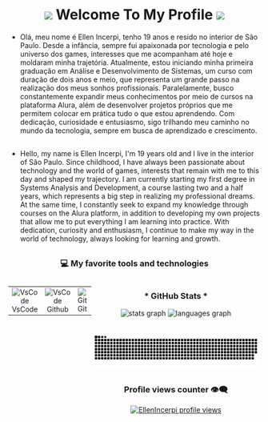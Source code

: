 <h1 align="center">
  <img src="https://media.giphy.com/media/hvRJCLFzcasrR4ia7z/giphy.gif" width="28">
  Welcome To My Profile 
  <img src="https://media.giphy.com/media/hvRJCLFzcasrR4ia7z/giphy.gif" width="28">
</h1>

- Olá, meu nome é Ellen Incerpi, tenho 19 anos e resido no interior de São Paulo. Desde a infância, sempre fui apaixonada por tecnologia e pelo universo dos games, interesses que me acompanham até hoje e moldaram minha trajetória.
Atualmente, estou iniciando minha primeira graduação em Análise e Desenvolvimento de Sistemas, um curso com duração de dois anos e meio, que representa um grande passo na realização dos meus sonhos profissionais. Paralelamente, busco constantemente expandir meus conhecimentos por meio de cursos na plataforma Alura, além de desenvolver projetos próprios que me permitem colocar em prática tudo o que estou aprendendo.
Com dedicação, curiosidade e entusiasmo, sigo trilhando meu caminho no mundo da tecnologia, sempre em busca de aprendizado e crescimento.
##
- Hello, my name is Ellen Incerpi, I'm 19 years old and I live in the interior of São Paulo. Since childhood, I have always been passionate about technology and the world of games, interests that remain with me to this day and shaped my trajectory.
I am currently starting my first degree in Systems Analysis and Development, a course lasting two and a half years, which represents a big step in realizing my professional dreams. At the same time, I constantly seek to expand my knowledge through courses on the Alura platform, in addition to developing my own projects that allow me to put everything I am learning into practice.
With dedication, curiosity and enthusiasm, I continue to make my way in the world of technology, always looking for learning and growth.

##

<div style="text-align: center;" align="center">
  <h3> 💻 My favorite tools and technologies </h3>
<div style="display: flex; align-items: flex-start; align: center">
<table align="center">
  <td align="center" width="96">
        <img src="https://skillicons.dev/icons?i=vscode" width="65" height="65" alt="VsCode"/>
      <br>VsCode
    </td>

<td align="center" width="96">
        <img src="https://techstack-generator.vercel.app/github-icon.svg" width="65" height="65" alt="VsCode"/>
      <br>Github
    </td>

 <td align="center" width="96"> 
        <img src="https://user-images.githubusercontent.com/25181517/192108372-f71d70ac-7ae6-4c0d-8395-51d8870c2ef0.png" width="65" height="65" alt="Git" />
      <br>Git
    </td>
<td align="center"  width="96">
        <img src="https://skillicons.dev/icons?i=html" width="65" height="65" alt="HTML5" />
      <br>HTML5
    </td>
<td align="center" width="96">
        <img src="https://skillicons.dev/icons?i=css" width="65" height="65" alt="css" />
      <br>CSS
    </td>
    <td align="center" width="96">
        <img src="https://techstack-generator.vercel.app/js-icon.svg" alt="icon" width="65" height="65" />
      <br>JavaScript
    </td>
<td align="center"  width="96">
        <img src="https://skillicons.dev/icons?i=bootstrap" width="65" height="65" alt="bootstrap"/>
      <br>Bootstrap
    </td>  
    <td align="center" width="96">
      <a href="#macropower-tech">
        <img src="https://techstack-generator.vercel.app/python-icon.svg" alt="icon" width="65" height="65" />
      </a>
      <br>Python
    </td>
    <td align="center" width="96">
        <img src="https://techstack-generator.vercel.app/cpp-icon.svg" alt="icon" width="65" height="65" />
      <br>C++
    </td>
 </tr>
</table>
<br><br>
 
##
<div style="text-align: center;" align="center">
  <h3>* GitHub Stats *</h3>
  
<div align="center">
  <img src="https://github-readme-stats.vercel.app/api?username=EllenIncerpi&hide_title=false&hide_rank=false&show_icons=true&include_all_commits=true&count_private=true&disable_animations=false&theme=tokyonight&locale=en&hide_border=false" height="150" alt="stats graph"  />
  <img src="https://github-readme-stats.vercel.app/api/top-langs?username=EllenIncerpi&locale=en&hide_title=false&layout=compact&card_width=320&langs_count=5&theme=tokyonight&hide_border=false" height="150" alt="languages graph"  />
</div>

##
<picture align="center">
  <source media="(prefers-color-scheme: dark)" srcset="https://raw.githubusercontent.com/mari4souza/mari4souza/output/github-contribution-grid-snake-dark.svg">
  <source media="(prefers-color-scheme: light)" srcset="https://raw.githubusercontent.com/mari4souza/mari4souza/output/github-contribution-grid-snake-dark.svg">
  <img align="center" alt="github contribution grid snake animation" src="https://raw.githubusercontent.com/mari4souza/mari4souza/output/github-contribution-grid-snake.svg">
</picture>

##

  ### Profile views counter 👁️‍🗨️
[![EllenIncerpi profile views](https://u8views.com/api/v1/github/profiles/7869344/views/day-week-month-total-count.svg)](https://u8views.com/github/EllenIncerpi)

 


